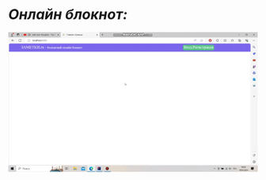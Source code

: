 # *Онлайн блокнот:* <br>
![](https://github.com/Brown0602/GreenBlog/blob/master/bandicam%202024-01-18%2019-53-25-953.gif)
